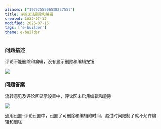 ```yaml
---
aliases: ["1970255506588257557"]
title: 评论无法删除和编辑
created: 2025-07-15
modified: 2025-07-15
tags: ['e-builder']
theme: e-builder
---
```


### 问题描述

评论不能删除和编辑，没有显示删除和编辑按钮

![](https://myhelpdoc.oss-cn-heyuan.aliyuncs.com/mdimages/e07c2dd1b98ead026d40ebe1ce68a21d.jpg)

### 问题答案

流转意见及评论区显示设置中，评论区未启用编辑和删除

![](https://myhelpdoc.oss-cn-heyuan.aliyuncs.com/mdimages/44aee21523d941c37ee4a70da9495c37.jpg)

通用设置-评论设置中，设置了可删除和编辑的时间，超过时间限制了就不允许编辑和删除

